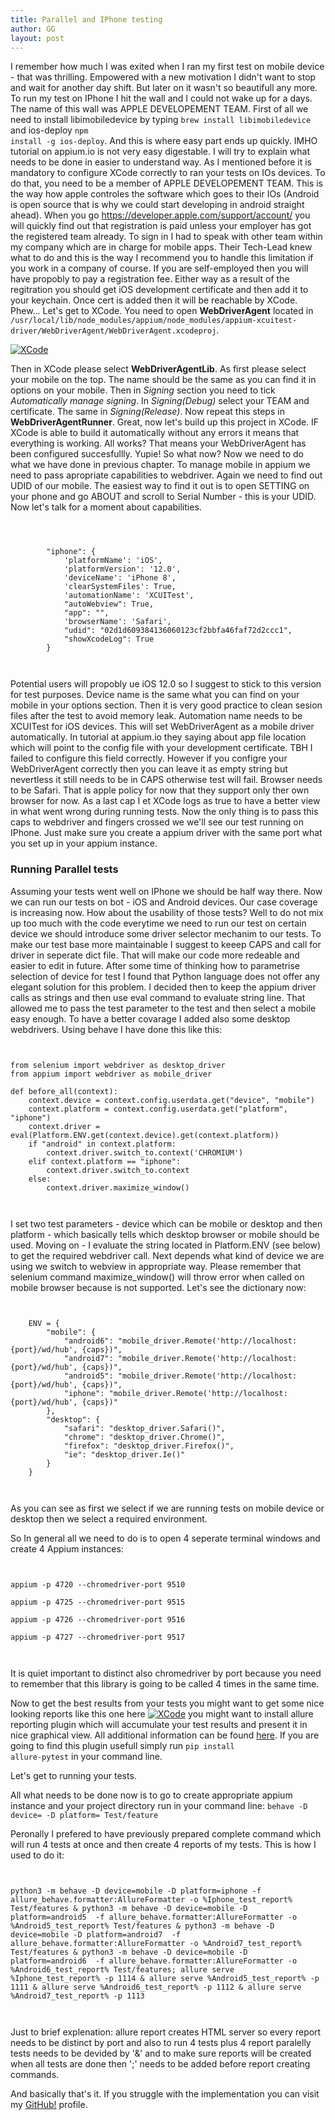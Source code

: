 ```yaml
---
title: Parallel and IPhone testing
author: GG
layout: post
---
```


I remember how much I was exited when I ran my first test on mobile device - that was thrilling. 
Empowered with a new motivation I didn't want to stop and wait for another day shift. But later on it wasn't so beautifull any more.
To run my test on IPhone I hit the wall and I could not wake up for a days. The name of this wall was APPLE DEVELOPEMENT TEAM.
First of all we need to install libimobiledevice by typing <code>brew install libimobiledevice</code> and ios-deploy <code>npm install -g ios-deploy</code>.
And this is where easy part ends up quickly. IMHO tutorial on appium.io is not very easy digestable. I will try to explain what needs to be done in easier to understand way.
As I mentioned before it is mandatory to configure XCode correctly to ran your tests on IOs devices. To do that, you need to be a member of APPLE DEVELOPEMENT TEAM. This is the
way how apple controles the software which goes to their IOs (Android is open source that is why we could start developing in android straight ahead).
When you go https://developer.apple.com/support/account/ you will quickly find out that registration is paid unless your employer has got the registered team already.
To sign in I had to speak with other team within my company which are in charge for mobile apps. Their Tech-Lead knew what to do and this is the way I recommend you to handle this limitation
if you work in a company of course. If you are self-employed then you will have propobly to pay a registration fee.  Either way as a result of the regitration you should get iOS development certificate
and then add it to your keychain. Once cert is added then it will be reachable by XCode. Phew...
Let's get to XCode. You need to open <b>WebDriverAgent</b> located in <code>/usr/local/lib/node_modules/appium/node_modules/appium-xcuitest-driver/WebDriverAgent/WebDriverAgent.xcodeproj</code>.

<a href="#" class="image fit"><img src="{{ 'assets/images/xcode.png' | relative_url }}" alt="XCode" /></a>

Then in XCode please select <b>WebDriverAgentLib</b>. As first please select your mobile on the top. The name should be the same as you can find it in options on your mobile.
Then in <i>Signing</i> section you need to tick <i>Automatically manage signing</i>. In <i>Signing(Debug)</i> select your TEAM and certificate. The same in <i>Signing(Release)</i>.
Now repeat this steps in <b>WebDriverAgentRunner</b>. Great, now let's build up this project in XCode. IF XCode is able to build it automatically without any errors it means that everything is working. All works?
That means your WebDriverAgent has been configured succesfullly. Yupie!
So what now? Now we need to do what we have done in previous chapter. To manage mobile in appium we need to pass apropriate capabilities to webdriver. Again we need to find out UDID of our mobile. The easiest
way to find it out is to open SETTING on your phone and go ABOUT and scroll to Serial Number - this is your UDID. Now let's talk for a moment about capabilities.

 <pre><code>


        "iphone": {
            'platformName': 'iOS',
            'platformVersion': '12.0',
            'deviceName': 'iPhone 8',
            'clearSystemFiles': True,
            'automationName': 'XCUITest',
            "autoWebview": True,
            "app": "",
            'browserName': 'Safari',
            "udid": "02d1d609384136060123cf2bbfa46faf72d2ccc1",
            "showXcodeLog": True
        }
		
  </code></pre>
  

Potential users will propobly ue iOS 12.0 so I suggest to stick to this version for test purposes. Device name is the same what you can find on your mobile in your options section. Then it is very good practice
to clean sesion files after the test to avoid memory leak. Automation name needs to be XCUITest for iOS devices. This will set WebDriverAgent as a mobile driver automatically. In tutorial at appium.io 
they saying about app file location which will point to the config file with your development certificate. TBH I failed to configure this field correctly. However if you configre your WebDriverAgent correctly
then you can leave it as empty string but nevertless it still needs to be in CAPS otherwise test will fail. Browser needs to be Safari. That is apple policy for now that they support only ther own browser for now.
As a last cap I et XCode logs as true to have a better view in what went wrong during running tests. Now the only thing is to pass this caps to webdriver and fingers crossed we we'll see our test running on IPhone.
Just make sure you create a appium driver with the same port what you set up in your appium instance.


<h3> Running Parallel tests </h3>

Assuming your tests went well on IPhone we should be half way there. Now we can run our tests on bot - iOS and Android devices. Our case coverage is increasing now. How about the usability of those tests?
Well to do not mix up too much with the code everytime we need to run our test on certain device we should introduce some driver selector mechanim to our tests. To make our test base more maintainable I suggest
to keeep CAPS and call for driver in seperate dict file. That will make our code more redeable and easier to edit in future. After some time of thinking how to parametrise selection of device for test I found
that Python language does not offer any elegant solution for this problem. I decided then to keep the appium driver calls as strings and then use eval command to evaluate string line. That allowed me to
pass the test parameter to the test and then select a mobile easy enough. To have a better covarage I added also some desktop webdrivers.
Using behave I have done this like this:

 <pre><code>
 
from selenium import webdriver as desktop_driver
from appium import webdriver as mobile_driver

def before_all(context):
    context.device = context.config.userdata.get("device", "mobile")
    context.platform = context.config.userdata.get("platform", "iphone")
	context.driver = eval(Platform.ENV.get(context.device).get(context.platform))
    if "android" in context.platform:
        context.driver.switch_to.context('CHROMIUM')
    elif context.platform == "iphone":
        context.driver.switch_to.context
    else:
        context.driver.maximize_window()
		
  </code></pre>
  
I set two test parameters - device which can be mobile or desktop and then platform - which basically tells which desktop browser or mobile should be used. Moving on - I evaluate the string located in Platform.ENV (see below)
to get the required webdriver call. Next depends what kind of device we are using we switch to webview in appropriate way. Please remember that selenium command maximize_window() will throw error
when called on mobile browser because is not supported.
Let's see the dictionary now:

 <pre><code>
 
    ENV = {
        "mobile": {
            "android6": "mobile_driver.Remote('http://localhost:{port}/wd/hub', {caps})",
            "android7": "mobile_driver.Remote('http://localhost:{port}/wd/hub', {caps})",
            "android5": "mobile_driver.Remote('http://localhost:{port}/wd/hub', {caps})",
            "iphone": "mobile_driver.Remote('http://localhost:{port}/wd/hub', {caps})"
        },
        "desktop": {
            "safari": "desktop_driver.Safari()",
            "chrome": "desktop_driver.Chrome()",
            "firefox": "desktop_driver.Firefox()",
            "ie": "desktop_driver.Ie()"
        }
    }
 
 </code></pre>
 
 As you can see as first we select if we are running tests on mobile device or desktop then we select a required environment.
 
 So In general all we need to do is to open 4 seperate terminal windows and create 4 Appium instances:

 <pre><code>
 
appium -p 4720 --chromedriver-port 9510

appium -p 4725 --chromedriver-port 9515

appium -p 4726 --chromedriver-port 9516

appium -p 4727 --chromedriver-port 9517

 </code></pre>
 
 It is quiet important to distinct also chromedriver by port because you need to remember that this library is going to be called 4 times in the same time.
 
 Now to get the best results from your tests you might want to get some nice looking reports like this one here
 <a href="#" class="image fit"><img src="{{ 'assets/images/defects.png' | relative_url }}" alt="XCode" /></a>
 you might want to install allure reporting plugin which will accumulate your test results and present it in nice graphical view. All additional information can be found <a href="https://demo.qameta.io/allure/">here</a>.
 If you are going to find this plugin usefull simply run <code>pip install allure-pytest</code> in your command line.
 
 Let's get to running your tests. 

 
 All what needs to be done now is to go to create appropriate appium instance and  your project directory run in your command line: <code>behave -D device=<device> -D platform=<platform> Test/feature </code>
 
 Peronally I prefered to have previously prepared complete command which will run 4 tests at once and  then create 4 reports of my tests. This is how I used to do it:

 <pre><code>

python3 -m behave -D device=mobile -D platform=iphone -f allure_behave.formatter:AllureFormatter -o %Iphone_test_report% Test/features & python3 -m behave -D device=mobile -D platform=android5  -f allure_behave.formatter:AllureFormatter -o %Android5_test_report% Test/features & python3 -m behave -D device=mobile -D platform=android7  -f allure_behave.formatter:AllureFormatter -o %Android7_test_report% Test/features & python3 -m behave -D device=mobile -D platform=android6  -f allure_behave.formatter:AllureFormatter -o %Android6_test_report% Test/features; allure serve %Iphone_test_report% -p 1114 & allure serve %Android5_test_report% -p 1111 & allure serve %Android6_test_report% -p 1112 & allure serve %Android7_test_report% -p 1113

 </code></pre>
 
 Just to brief explenation: allure report creates HTML server so every report needs to be distinct by port and also to run 4 tests plus 4 report paralelly tests needs to be devided by '&' and to make sure reports will be created when all tests are done then ';' needs to be added before report creating commands.

 And basically that's it. If you struggle with the implementation you can visit my <a href="https://github.com/appiumator/appmation1/branches">GitHub!</a> profile.

